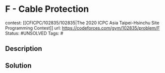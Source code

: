 # F - Cable Protection

contest: [[CFICPC/102835/102835|The 2020 ICPC Asia Taipei-Hsinchu Site Programming Contest]]
url: https://codeforces.com/gym/102835/problem/F
Status: #UNSOLVED
Tags: #

## Description

## Solution

